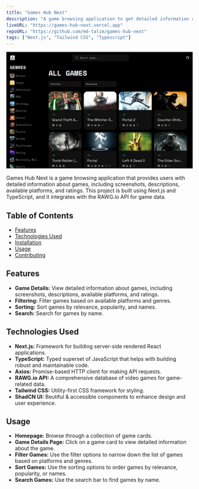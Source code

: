 ```yaml
---
title: "Games Hub Next"
description: "A game browsing application to get detailed information about games."
liveURL: "https://games-hub-next.vercel.app"
repoURL: "https://github.com/md-talim/games-hub-next"
tags: ["Next.js", "Tailwind CSS", "Typescript"]
---
```


![Games Hub Next Screenshot](/public/games-hub-next.png)

Games Hub Next is a game browsing application that provides users with detailed information about games, including screenshots, descriptions, available platforms, and ratings. This project is built using Next.js and TypeScript, and it integrates with the RAWG.io API for game data.

## Table of Contents

- [Features](#features)
- [Technologies Used](#technologies-used)
- [Installation](#installation)
- [Usage](#usage)
- [Contributing](#contributing)

## Features

- **Game Details:** View detailed information about games, including screenshots, descriptions, available platforms, and ratings.
- **Filtering:** Filter games based on available platforms and genres.
- **Sorting:** Sort games by relevance, popularity, and names.
- **Search:** Search for games by name.

## Technologies Used

- **Next.js:** Framework for building server-side rendered React applications.
- **TypeScript:** Typed superset of JavaScript that helps with building robust and maintainable code.
- **Axios:** Promise-based HTTP client for making API requests.
- **RAWG.io API:** A comprehensive database of video games for game-related data.
- **Tailwind CSS:** Utility-first CSS framework for styling.
- **ShadCN UI:** Beutiful & accessible components to enhance design and user experience.

## Usage

- **Homepage:** Browse through a collection of game cards.
- **Game Details Page:** Click on a game card to view detailed information about the game.
- **Filter Games:** Use the filter options to narrow down the list of games based on platforms and genres.
- **Sort Games:** Use the sorting options to order games by relevance, popularity, or names.
- **Search Games:** Use the search bar to find games by name.
